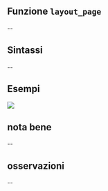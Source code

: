 ## Funzione `layout_page`

--

## Sintassi

--

## Esempi

<img src="/img/variabili/layout_page/layout_page1.png">

## nota bene

--

## osservazioni

--